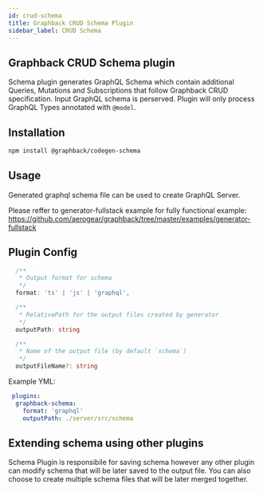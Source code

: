 ```yaml
---
id: crud-schema
title: Graphback CRUD Schema Plugin
sidebar_label: CRUD Schema
---
```


## Graphback CRUD Schema plugin

Schema plugin generates GraphQL Schema which contain additional Queries, Mutations and Subscriptions
that follow Graphback CRUD specification. Input GraphQL schema is perserved.
Plugin will only process GraphQL Types annotated with `@model`.

## Installation

```bash
npm install @graphback/codegen-schema
```

## Usage

Generated graphql schema file can be used to create GraphQL Server.

Please reffer to generator-fullstack example for fully functional example:
https://github.com/aerogear/graphback/tree/master/examples/generator-fullstack

## Plugin Config

```ts
  /**
   * Output format for schema
   */
  format: 'ts' | 'js' | 'graphql',

  /**
   * RelativePath for the output files created by generator
   */
  outputPath: string

  /**
   * Name of the output file (by default `schema`)
   */
  outputFileName?: string
```

Example YML: 
```yml
 plugins:
  graphback-schema:
    format: 'graphql'
    outputPath: ./server/src/schema
```

## Extending schema using other plugins

Schema Plugin is responsibile for saving schema however any other plugin can modify 
schema that will be later saved to the output file.
You can also choose to create multiple schema files that will be later merged together.